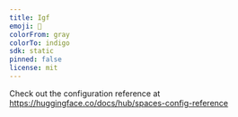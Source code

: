 ```yaml
---
title: Igf
emoji: 🏢
colorFrom: gray
colorTo: indigo
sdk: static
pinned: false
license: mit
---
```


Check out the configuration reference at https://huggingface.co/docs/hub/spaces-config-reference
